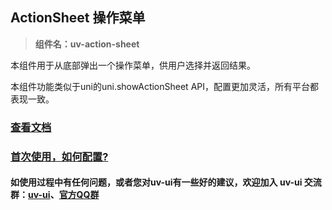 ## ActionSheet 操作菜单

> **组件名：uv-action-sheet**

本组件用于从底部弹出一个操作菜单，供用户选择并返回结果。

本组件功能类似于uni的uni.showActionSheet API，配置更加灵活，所有平台都表现一致。

### <a href="https://www.uvui.cn/components/actionSheet.html" target="_blank">查看文档</a>

### <a href="https://www.uvui.cn/components/quickstart.html" target="_blank">首次使用，如何配置?</a>

#### 如使用过程中有任何问题，或者您对uv-ui有一些好的建议，欢迎加入 uv-ui 交流群：<a href="https://ext.dcloud.net.cn/plugin?id=12287" target="_blank">uv-ui</a>、<a href="https://www.uvui.cn/components/addQQGroup.html" target="_blank">官方QQ群</a>

